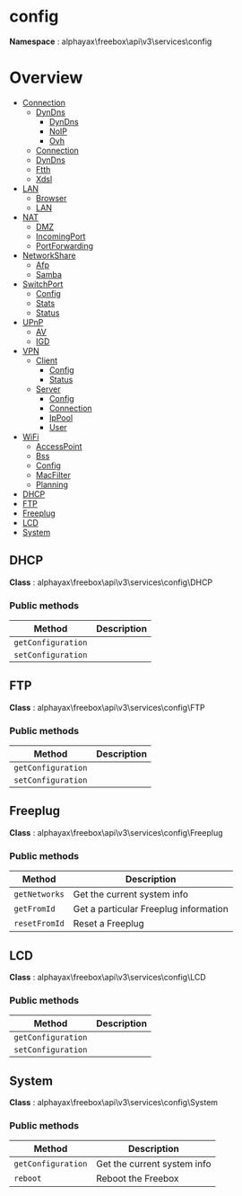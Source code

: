 # config

**Namespace**  : alphayax\freebox\api\v3\services\config

# Overview

- [Connection](./Connection/Connection.md)
  - [DynDns](./Connection/DynDns/DynDns.md)
    - [DynDns](Connection/DynDns/DynDns.md#DynDns)
    - [NoIP](Connection/DynDns/DynDns.md#NoIP)
    - [Ovh](Connection/DynDns/DynDns.md#Ovh)
  - [Connection](Connection/Connection.md#Connection)
  - [DynDns](Connection/Connection.md#DynDns)
  - [Ftth](Connection/Connection.md#Ftth)
  - [Xdsl](Connection/Connection.md#Xdsl)
- [LAN](./LAN/LAN.md)
  - [Browser](LAN/LAN.md#Browser)
  - [LAN](LAN/LAN.md#LAN)
- [NAT](./NAT/NAT.md)
  - [DMZ](NAT/NAT.md#DMZ)
  - [IncomingPort](NAT/NAT.md#IncomingPort)
  - [PortForwarding](NAT/NAT.md#PortForwarding)
- [NetworkShare](./NetworkShare/NetworkShare.md)
  - [Afp](NetworkShare/NetworkShare.md#Afp)
  - [Samba](NetworkShare/NetworkShare.md#Samba)
- [SwitchPort](./SwitchPort/SwitchPort.md)
  - [Config](SwitchPort/SwitchPort.md#Config)
  - [Stats](SwitchPort/SwitchPort.md#Stats)
  - [Status](SwitchPort/SwitchPort.md#Status)
- [UPnP](./UPnP/UPnP.md)
  - [AV](UPnP/UPnP.md#AV)
  - [IGD](UPnP/UPnP.md#IGD)
- [VPN](./VPN/VPN.md)
  - [Client](./VPN/Client/Client.md)
    - [Config](VPN/Client/Client.md#Config)
    - [Status](VPN/Client/Client.md#Status)
  - [Server](./VPN/Server/Server.md)
    - [Config](VPN/Server/Server.md#Config)
    - [Connection](VPN/Server/Server.md#Connection)
    - [IpPool](VPN/Server/Server.md#IpPool)
    - [User](VPN/Server/Server.md#User)
- [WiFi](./WiFi/WiFi.md)
  - [AccessPoint](WiFi/WiFi.md#AccessPoint)
  - [Bss](WiFi/WiFi.md#Bss)
  - [Config](WiFi/WiFi.md#Config)
  - [MacFilter](WiFi/WiFi.md#MacFilter)
  - [Planning](WiFi/WiFi.md#Planning)
- [DHCP](config.md#DHCP)
- [FTP](config.md#FTP)
- [Freeplug](config.md#Freeplug)
- [LCD](config.md#LCD)
- [System](config.md#System)


<a name="DHCP"></a>
## DHCP

**Class**  : alphayax\freebox\api\v3\services\config\DHCP

### Public methods

| Method | Description |
|---|---|
| `getConfiguration` |  | 
| `setConfiguration` |  | 

<a name="FTP"></a>
## FTP

**Class**  : alphayax\freebox\api\v3\services\config\FTP

### Public methods

| Method | Description |
|---|---|
| `getConfiguration` |  | 
| `setConfiguration` |  | 

<a name="Freeplug"></a>
## Freeplug

**Class**  : alphayax\freebox\api\v3\services\config\Freeplug

### Public methods

| Method | Description |
|---|---|
| `getNetworks` | Get the current system info | 
| `getFromId` | Get a particular Freeplug information | 
| `resetFromId` | Reset a Freeplug | 

<a name="LCD"></a>
## LCD

**Class**  : alphayax\freebox\api\v3\services\config\LCD

### Public methods

| Method | Description |
|---|---|
| `getConfiguration` |  | 
| `setConfiguration` |  | 

<a name="System"></a>
## System

**Class**  : alphayax\freebox\api\v3\services\config\System

### Public methods

| Method | Description |
|---|---|
| `getConfiguration` | Get the current system info | 
| `reboot` | Reboot the Freebox | 
